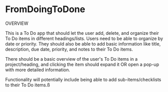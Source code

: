 # FromDoingToDone

OVERVIEW

This is a To Do app that should let the user add, delete, and organize their To Do items in different headings/lists. Users need to be able to organize by date or priority. They should also be able to add basic information like title, description, due date, priority, and notes to their To Do items.

There should be a basic overview of the user's To Do items in a project/heading, and clicking the item should expand it OR open a pop-up with more detailed information.

Functionality will potentially include being able to add sub-items/checklists to their To Do items.ß